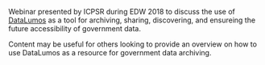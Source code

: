 Webinar presented by ICPSR during EDW 2018 to discuss the use of [DataLumos](www.datalumos.org) as a tool for archiving, sharing, discovering, and ensureing the future accessibility of government data.

Content may be useful for others looking to provide an overview on how to use DataLumos as a resource for government data archiving.
